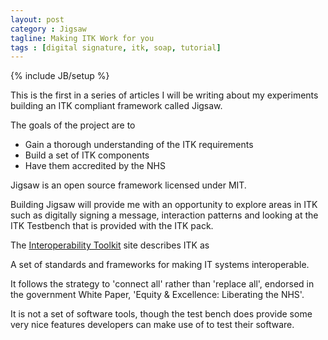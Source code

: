 ```yaml
---
layout: post
category : Jigsaw
tagline: Making ITK Work for you
tags : [digital signature, itk, soap, tutorial]
---
```

{% include JB/setup %}

This is the first in a series of articles I will be writing about my experiments building an ITK compliant framework called Jigsaw.

The goals of the project are to 

* Gain a thorough understanding of the ITK requirements
* Build a set of ITK components
* Have them accredited by the NHS

Jigsaw is an open source framework licensed under MIT.

Building Jigsaw will provide me with an opportunity to explore areas in ITK such as digitally signing a message, interaction patterns and looking at the
ITK Testbench that is provided with the ITK pack. 

The [Interoperability Toolkit](http://www.connectingforhealth.nhs.uk/systemsandservices/interop/) site describes ITK as

A set of standards and frameworks for making IT systems interoperable. 

It follows the strategy to 'connect all' rather than 'replace all', endorsed in the government White Paper, 'Equity & Excellence: Liberating the NHS'.

It is not a set of software tools, though the test bench does provide some very nice features developers can make use of to test their software.